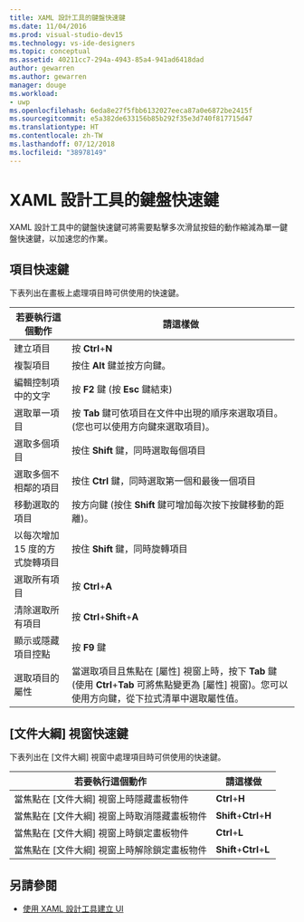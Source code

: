 ```yaml
---
title: XAML 設計工具的鍵盤快速鍵
ms.date: 11/04/2016
ms.prod: visual-studio-dev15
ms.technology: vs-ide-designers
ms.topic: conceptual
ms.assetid: 40211cc7-294a-4943-85a4-941ad6418dad
author: gewarren
ms.author: gewarren
manager: douge
ms.workload:
- uwp
ms.openlocfilehash: 6eda8e27f5fbb6132027eeca87a0e6872be2415f
ms.sourcegitcommit: e5a382de633156b85b292f35e3d740f817715d47
ms.translationtype: HT
ms.contentlocale: zh-TW
ms.lasthandoff: 07/12/2018
ms.locfileid: "38978149"
---
```

# <a name="keyboard-shortcuts-for-xaml-designer"></a>XAML 設計工具的鍵盤快速鍵
XAML 設計工具中的鍵盤快速鍵可將需要點擊多次滑鼠按鈕的動作縮減為單一鍵盤快速鍵，以加速您的作業。

## <a name="element-shortcuts"></a>項目快速鍵
 下表列出在畫板上處理項目時可供使用的快速鍵。

|**若要執行這個動作**|**請這樣做**|
|--------------------------------|-----------------|
|建立項目|按 **Ctrl**+**N**|
|複製項目|按住 **Alt** 鍵並按方向鍵。|
|編輯控制項中的文字|按 **F2** 鍵 (按 **Esc** 鍵結束)|
|選取單一項目|按 **Tab** 鍵可依項目在文件中出現的順序來選取項目。 (您也可以使用方向鍵來選取項目)。|
|選取多個項目|按住 **Shift** 鍵，同時選取每個項目|
|選取多個不相鄰的項目|按住 **Ctrl** 鍵，同時選取第一個和最後一個項目|
|移動選取的項目|按方向鍵 (按住 **Shift** 鍵可增加每次按下按鍵移動的距離)。|
|以每次增加 15 度的方式旋轉項目|按住 **Shift** 鍵，同時旋轉項目|
|選取所有項目|按 **Ctrl**+**A**|
|清除選取所有項目|按 **Ctrl**+**Shift**+**A**|
|顯示或隱藏項目控點|按 **F9** 鍵|
|選取項目的屬性|當選取項目且焦點在 [屬性] 視窗上時，按下 **Tab** 鍵 (使用 **Ctrl**+**Tab** 可將焦點變更為 [屬性] 視窗)。您可以使用方向鍵，從下拉式清單中選取屬性值。|

## <a name="document-outline-window-shortcuts"></a>[文件大綱] 視窗快速鍵
 下表列出在 [文件大綱] 視窗中處理項目時可供使用的快速鍵。

|**若要執行這個動作**|**請這樣做**|
|--------------------------------|-----------------|
|當焦點在 [文件大綱] 視窗上時隱藏畫板物件|**Ctrl**+**H**|
|當焦點在 [文件大綱] 視窗上時取消隱藏畫板物件|**Shift**+**Ctrl**+**H**|
|當焦點在 [文件大綱] 視窗上時鎖定畫板物件|**Ctrl**+**L**|
|當焦點在 [文件大綱] 視窗上時解除鎖定畫板物件|**Shift**+**Ctrl**+**L**|

## <a name="see-also"></a>另請參閱

- [使用 XAML 設計工具建立 UI](../designers/creating-a-ui-by-using-xaml-designer-in-visual-studio.md)
